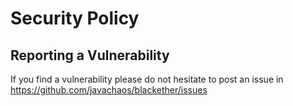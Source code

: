 # Security Policy

## Reporting a Vulnerability

If you find a vulnerability please do not hesitate to post an issue in https://github.com/javachaos/blackether/issues
